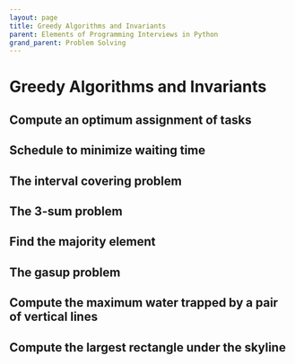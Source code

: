 ```yaml
---
layout: page
title: Greedy Algorithms and Invariants
parent: Elements of Programming Interviews in Python
grand_parent: Problem Solving
---
```


# Greedy Algorithms and Invariants

## Compute an optimum assignment of tasks
## Schedule to minimize waiting time
## The interval covering problem
## The 3-sum problem
## Find the majority element
## The gasup problem
## Compute the maximum water trapped by a pair of vertical lines
## Compute the largest rectangle under the skyline
